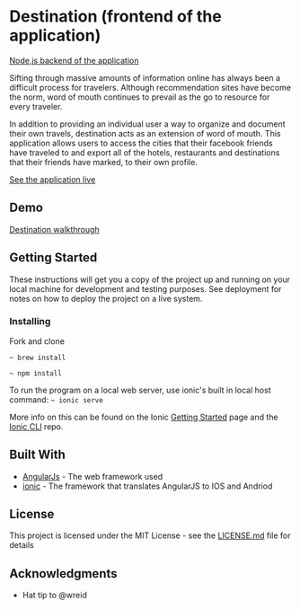 
# Destination (frontend of the application)

[Node.js backend of the application](https://github.com/ith-harvey/destination-travel-backend)

Sifting through massive amounts of information online has always been a difficult process for travelers. Although recommendation sites have become the norm, word of mouth continues to prevail as the go to resource for every traveler.

In addition to providing an individual user a way to organize and document their own travels, destination acts as an extension of word of mouth. This application allows users to access the cities that their facebook friends have traveled to and export all of the hotels, restaurants and destinations that their friends have marked, to their own profile.

[See the application live](https://destination-travel.herokuapp.com/#/app/home)

## Demo

[Destination walkthrough](https://youtu.be/ue5LFooJ7LY)

## Getting Started

These instructions will get you a copy of the project up and running on your local machine for development and testing purposes. See deployment for notes on how to deploy the project on a live system.

### Installing

Fork and clone

`~ brew install`

`~ npm install`

To run the program on a local web server, use ionic's built in local host command: `~ ionic serve`

More info on this can be found on the Ionic [Getting Started](http://ionicframework.com/getting-started) page and the [Ionic CLI](https://github.com/driftyco/ionic-cli) repo.

## Built With

* [AngularJs](https://code.angularjs.org/1.6.5/docs/api) - The web framework used
* [ionic](https://ionicframework.com/docs/v1/) - The framework that translates AngularJS to IOS and Andriod


## License

This project is licensed under the MIT License - see the [LICENSE.md](LICENSE.md) file for details

## Acknowledgments

* Hat tip to @wreid

